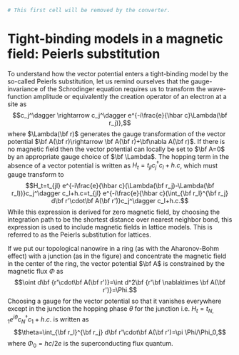 ```python
# This first cell will be removed by the converter.
```

# Tight-binding models in a magnetic field: Peierls substitution

To understand how the vector potential enters a tight-binding model by the so-called Peierls substitution, let us remind ourselves that the gauge-invariance of the Schrodinger equation requires us to transform the wave-function amplitude or equivalently the creation operator of an electron at a site as $$c_j^\dagger \rightarrow c_j^\dagger e^{-i\frac{e}{\hbar c}\Lambda(\bf r_j)},$$ 
where $\Lambda(\bf r)$ generates the gauge transformation of the vector potential $\bf A(\bf r)\rightarrow \bf A(\bf r)+\bf\nabla A(\bf r)$. If there is no magnetic field then the vector potential can locally be set to $\bf A=0$ by an appropriate gauge choice of $\bf \Lambda$. The hopping term in the absence of a vector potential is written as $H_t=t_{jl}c_j^\dagger c_l+h.c$, which must gauge transform to  $$H_t=t_{jl} e^{-i\frac{e}{\hbar c}(\Lambda(\bf r_j)-\Lambda(\bf r_l))}c_j^\dagger c_l+h.c=t_{jl} e^{-i\frac{e}{\hbar c}(\int_{\bf r_l}^{\bf r_j} d\bf r'\cdot\bf A(\bf r')}c_j^\dagger c_l+h.c.$$ While this expression is derived for zero magnetic field, by choosing the integration path to be the shortest distance over nearest neighbor bond, this expression is used to include magnetic fields in lattice models. This is referred to as the Peierls substitution for lattices.


If we put our topological nanowire in a ring (as with the Aharonov-Bohm effect) with a junction (as in the figure) and concentrate the magnetic field in the center of the ring, the vector potential $\bf A$ is constrained  by the magnetic flux $\Phi$ as $$\oint d\bf {r'\cdot\bf A(\bf r')}=\int d^2\bf {r'\bf \nabla\times \bf A(\bf r')}=\Phi.$$ 
Choosing a gauge for the vector potential so that it vanishes everywhere except in the junction the hopping phase $\theta$ for the junction i.e. $H_t=t_{N,1}e^{i\theta}c_N^\dagger c_1+h.c.$ is written as $$\theta=\int_{\bf r_l}^{\bf r_j} d\bf r'\cdot\bf A(\bf r')=\pi \Phi/\Phi_0,$$ where $\Phi_0=hc/2e$ is the superconducting flux quantum. 
